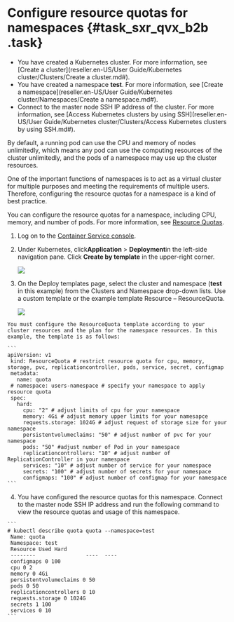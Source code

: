 # Configure resource quotas for namespaces {#task_sxr_qvx_b2b .task}

-   You have created a Kubernetes cluster. For more information, see [Create a cluster](reseller.en-US/User Guide/Kubernetes cluster/Clusters/Create a cluster.md#).
-   You have created a namespace **test**. For more information, see [Create a namespace](reseller.en-US/User Guide/Kubernetes cluster/Namespaces/Create a namespace.md#).
-   Connect to the master node SSH IP address of the cluster. For more information, see [Access Kubernetes clusters by using SSH](reseller.en-US/User Guide/Kubernetes cluster/Clusters/Access Kubernetes clusters by using SSH.md#).

By default, a running pod can use the CPU and memory of nodes unlimitedly, which means any pod can use the computing resources of the cluster unlimitedly, and the pods of a namespace may use up the cluster resources.

One of the important functions of namespaces is to act as a virtual cluster for multiple purposes and meeting the requirements of multiple users. Therefore, configuring the resource quotas for a namespace is a kind of best practice.

You can configure the resource quotas for a namespace, including CPU, memory, and number of pods. For more information, see [Resource Quotas](https://kubernetes.io/docs/concepts/policy/resource-quotas/).

1.   Log on to the [Container Service console](https://partners-intl.console.aliyun.com/#/cs). 
2.   Under Kubernetes, click**Application** \> **Deployment**in the left-side navigation pane. Click **Create by template** in the upper-right corner. 

     ![](http://static-aliyun-doc.oss-cn-hangzhou.aliyuncs.com/assets/img/14723/6193_en-US.png) 

3.   On the Deploy templates page, select the cluster and namespace \(**test** in this example\) from the Clusters and Namespace drop-down lists. Use a custom template or the example template Resource – ResourceQuota. 

     ![](http://static-aliyun-doc.oss-cn-hangzhou.aliyuncs.com/assets/img/14723/6194_en-US.png) 

    You must configure the ResourceQuota template according to your cluster resources and the plan for the namespace resources. In this example, the template is as follows:

    ```
    apiVersion: v1
     kind: ResourceQuota # restrict resource quota for cpu, memory, storage, pvc, replicationcontroller, pods, service, secret, configmap
     metadata:
       name: quota
     # namespace: users-namespace # specify your namespace to apply resource quota
     spec:
       hard:
         cpu: "2" # adjust limits of cpu for your namespace
         memory: 4Gi # adjust memory upper limits for your namesapce
         requests.storage: 1024G # adjust request of storage size for your namespace
         persistentvolumeclaims: "50" # adjust number of pvc for your namespace
         pods: "50" #adjust number of Pod in your namespace
         replicationcontrollers: "10" # adjust number of ReplicationController in your namespace
         services: "10" # adjust number of service for your namespace
         secrets: "100" # adjust number of secrets for your namespace
         configmaps: "100" # adjust number of configmap for your namespace
    ```

4.   You have configured the resource quotas for this namespace. Connect to the master node SSH IP address and run the following command to view the resource quotas and usage of this namespace. 

    ```
    # kubectl describe quota quota --namespace=test
     Name: quota
     Namespace: test
     Resource Used Hard
     --------                ----  ----
     configmaps 0 100
     cpu 0 2
     memory 0 4Gi
     persistentvolumeclaims 0 50
     pods 0 50
     replicationcontrollers 0 10
     requests.storage 0 1024G
     secrets 1 100
     services 0 10
    ```


